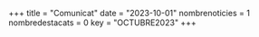 +++
title             = "Comunicat"
date	 	  	  = "2023-10-01"
nombrenoticies    = 1
nombredestacats   = 0
key 		  	  = "OCTUBRE2023"
+++
